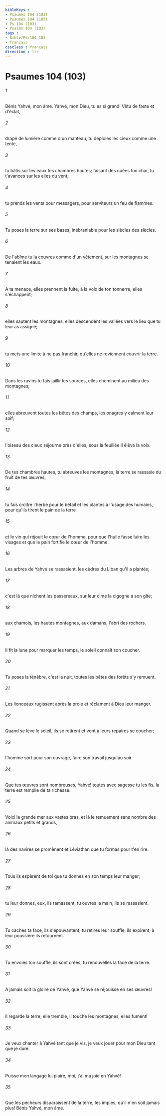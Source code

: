 ```yaml
---
bibleKeys : 
- Psaumes 104 (103)
- Psaumes 104 (103)
- Ps 104 (103)
- Psalms 104 (103)
tags : 
- Bible/Ps/104_103
- français
cssclass : français
direction : ltr
---
```


# Psaumes 104 (103)

###### 1
Bénis Yahvé, mon âme. Yahvé, mon Dieu, tu es si grand! Vêtu de faste et d'éclat,
###### 2
drapé de lumière comme d'un manteau, tu déploies les cieux comme une tente,
###### 3
tu bâtis sur les eaux tes chambres hautes; faisant des nuées ton char, tu t'avances sur les ailes du vent;
###### 4
tu prends les vents pour messagers, pour serviteurs un feu de flammes.
###### 5
Tu poses la terre sur ses bases, inébranlable pour les siècles des siècles.
###### 6
De l'abîme tu la couvres comme d'un vêtement, sur les montagnes se tenaient les eaux.
###### 7
A ta menace, elles prennent la fuite, à la voix de ton tonnerre, elles s'échappent;
###### 8
elles sautent les montagnes, elles descendent les vallées vers le lieu que tu leur as assigné;
###### 9
tu mets une limite à ne pas franchir, qu'elles ne reviennent couvrir la terre.
###### 10
Dans les ravins tu fais jaillir les sources, elles cheminent au milieu des montagnes;
###### 11
elles abreuvent toutes les bêtes des champs, les onagres y calment leur soif;
###### 12
l'oiseau des cieux séjourne près d'elles, sous la feuillée il élève la voix.
###### 13
De tes chambres hautes, tu abreuves les montagnes; la terre se rassasie du fruit de tes œuvres;
###### 14
tu fais croître l'herbe pour le bétail et les plantes à l'usage des humains, pour qu'ils tirent le pain de la terre
###### 15
et le vin qui réjouit le cœur de l'homme, pour que l'huile fasse luire les visages et que le pain fortifie le cœur de l'homme.
###### 16
Les arbres de Yahvé se rassasient, les cèdres du Liban qu'il a plantés;
###### 17
c'est là que nichent les passereaux, sur leur cime la cigogne a son gîte;
###### 18
aux chamois, les hautes montagnes, aux damans, l'abri des rochers.
###### 19
Il fit la lune pour marquer les temps, le soleil connaît son coucher.
###### 20
Tu poses la ténèbre, c'est la nuit, toutes les bêtes des forêts s'y remuent.
###### 21
Les lionceaux rugissent après la proie et réclament à Dieu leur manger.
###### 22
Quand se lève le soleil, ils se retirent et vont à leurs repaires se coucher;
###### 23
l'homme sort pour son ouvrage, faire son travail jusqu'au soir.
###### 24
Que tes œuvres sont nombreuses, Yahvé! toutes avec sagesse tu les fis, la terre est remplie de ta richesse.
###### 25
Voici la grande mer aux vastes bras, et là le remuement sans nombre des animaux petits et grands,
###### 26
là des navires se promènent et Léviathan que tu formas pour t'en rire.
###### 27
Tous ils espèrent de toi que tu donnes en son temps leur manger;
###### 28
tu leur donnes, eux, ils ramassent, tu ouvres la main, ils se rassasient.
###### 29
Tu caches ta face, ils s'épouvantent, tu retires leur souffle, ils expirent, à leur poussière ils retournent.
###### 30
Tu envoies ton souffle, ils sont créés, tu renouvelles la face de la terre.
###### 31
A jamais soit la gloire de Yahvé, que Yahvé se réjouisse en ses œuvres!
###### 32
Il regarde la terre, elle tremble, il touche les montagnes, elles fument!
###### 33
Je veux chanter à Yahvé tant que je vis, je veux jouer pour mon Dieu tant que je dure.
###### 34
Puisse mon langage lui plaire, moi, j'ai ma joie en Yahvé!
###### 35
Que les pécheurs disparaissent de la terre, les impies, qu'il n'en soit jamais plus! Bénis Yahvé, mon âme.
